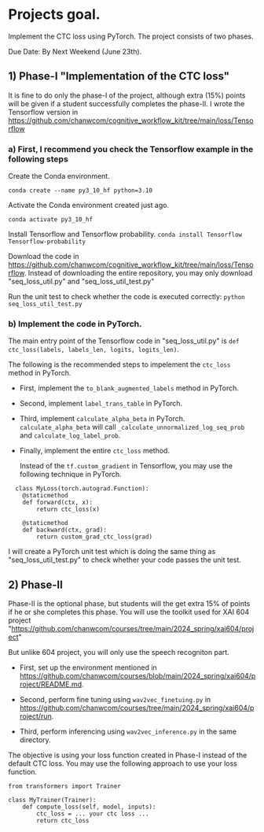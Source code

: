 
# Projects goal.

Implement the CTC loss using PyTorch.
The project consists of two phases.


Due Date: By Next Weekend (June 23th).

## 1) Phase-I "Implementation of the CTC loss"
It is fine to do only the phase-I of the project, although extra (15%) points will be given if a student successfully completes the phase-II.
I wrote the Tensorflow version in https://github.com/chanwcom/cognitive_workflow_kit/tree/main/loss/Tensorflow

### a) First, I recommend you check the Tensorflow example in the following steps


Create the Conda environment.

`conda create --name py3_10_hf python=3.10`

Activate the Conda environment created just ago.

`conda activate py3_10_hf`

Install Tensorflow and Tensorflow probability.
`conda install Tensorflow Tensorflow-probability`

Download the code in https://github.com/chanwcom/cognitive_workflow_kit/tree/main/loss/Tensorflow.
Instead of downloading the entire repository, you may only download "seq_loss_util.py" and "seq_loss_util_test.py"

Run the unit test to check whether the code is executed correctly:
`python seq_loss_util_test.py`


### b) Implement the code in PyTorch.

The main entry point of the Tensorflow code in "seq_loss_util.py" is `def ctc_loss(labels, labels_len, logits, logits_len)`.

The following is the recommended steps to impelement the `ctc_loss` method in PyTorch.

- First, implement the `to_blank_augmented_labels` method in PyTorch.

- Second, implement `label_trans_table` in PyTorch.

- Third, implement `calculate_alpha_beta` in PyTorch. `calculate_alpha_beta` will call `_calculate_unnormalized_log_seq_prob` and `calculate_log_label_prob`.

- Finally, implement the entire `ctc_loss` method.

  Instead of the `tf.custom_gradient` in Tensorflow, you may use the following technique in PyTorch.
```
  class MyLoss(torch.autograd.Function):
    @staticmethod
    def forward(ctx, x):
        return ctc_loss(x)

    @staticmethod
    def backward(ctx, grad):
        return custom_grad_ctc_loss(grad)
```

I will create a PyTorch unit test which is doing the same thing as "seq_loss_util_test.py" to check whether your code passes the unit test.



## 2) Phase-II
Phase-II is the optional phase, but students will the get extra 15% of points if he or she completes this phase.
You will use the toolkit used for XAI 604 project "https://github.com/chanwcom/courses/tree/main/2024_spring/xai604/project"

But unlike 604 project, you will only use the speech recogniton part.

- First, set up the environment mentioned in https://github.com/chanwcom/courses/blob/main/2024_spring/xai604/project/README.md.

- Second, perform fine tuning using `wav2vec_finetuing.py` in https://github.com/chanwcom/courses/tree/main/2024_spring/xai604/project/run.
  
- Third, perform inferencing using `wav2vec_inference.py` in the same directory.

 The objective is using your loss function created in Phase-I instead of the default CTC loss.
 You may use the following approach to use your loss function.
```
from transformers import Trainer

class MyTrainer(Trainer):
    def compute_loss(self, model, inputs):
        ctc_loss = ... your ctc loss ...
        return ctc_loss
```
